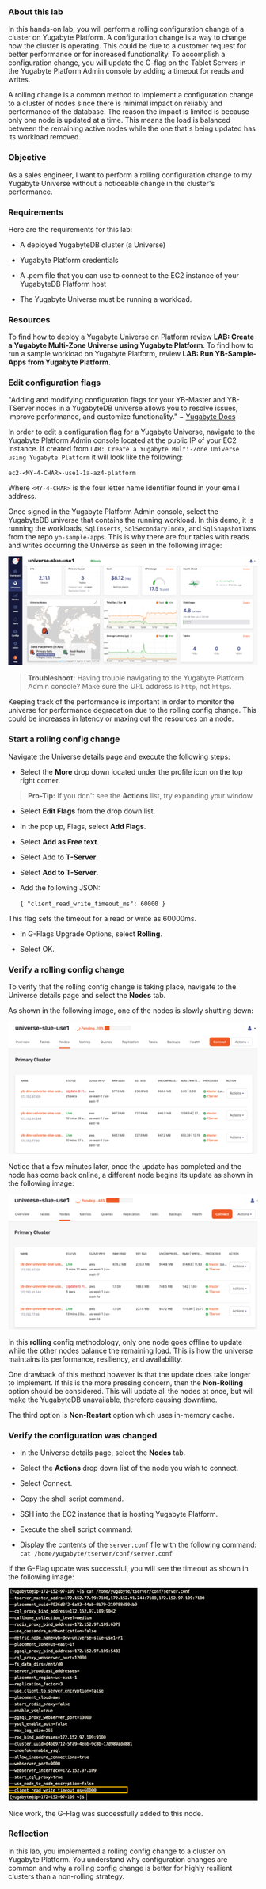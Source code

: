 ### About this lab

In this hands-on lab, you will perform a rolling configuration change of a cluster on Yugabyte Platform. A configuration change is a way to change how the cluster is operating. This could be due to a customer request for better performance or for increased functionality. To accomplish a configuration change, you will update the G-flag on the Tablet Servers in the Yugabyte Platform Admin console by adding a timeout for reads and writes. 

A rolling change is a common method to implement a configuration change to a cluster of nodes since there is minimal impact on reliably and performance of the database. The reason the impact is limited is because only one node is updated at a time. This means the load is balanced between the remaining active nodes while the one that's being updated has its workload removed.

### Objective

As a sales engineer, I want to perform a rolling configuration change to my Yugabyte Universe without a noticeable change in the cluster's performance.

### Requirements

Here are the requirements for this lab:

* A deployed YugabyteDB cluster (a Universe)

* Yugabyte Platform credentials

* A .pem  file that you can use to connect to the EC2 instance of your YugabyteDB Platform host

* The Yugabyte Universe must be running a workload.

### Resources

To find how to deploy a Yugabyte Universe on Platform review **LAB: Create a Yugabyte Multi-Zone Universe using Yugabyte Platform**. 
To find how to run a sample workload on Yugabyte Platform, review **LAB: Run YB-Sample-Apps from Yugabyte Platform.**

### Edit configuration flags

"Adding and modifying configuration flags for your YB-Master and YB-TServer nodes in a YugabyteDB universe allows you to resolve issues, improve performance, and customize functionality." ~ [Yugabyte Docs](https://docs.yugabyte.com/latest/yugabyte-platform/manage-deployments/edit-config-flags/)

In order to edit a configuration flag for a Yugabyte Universe, navigate to the Yugabyte Platform Admin console located at the public IP of your EC2 instance. If created from `LAB: Create a Yugabyte Multi-Zone Universe using Yugabyte Platform` it will look like the following:

`ec2-<MY-4-CHAR>-use1-1a-az4-platform`

Where `<MY-4-CHAR>` is the four letter name identifier found in your email address.

Once signed in the Yugabyte Platform Admin console, select the YugabyteDB universe that contains the running workload. In this demo, it is running the workloads, `SqlInserts`, `SqlSecondaryIndex`, and `SqlSnapshotTxns` from the repo `yb-sample-apps`. This is why there are four tables with reads and writes occurring the Universe as seen in the following image:

![The Universe is currently running several workloads.](./assets/images/100-universe_1920x830.png) 

> **Troubleshoot:** Having trouble navigating to the Yugabyte Platform Admin console? Make sure the URL address is `http`, not `https`.

Keeping track of the performance is important in order to monitor the universe for performance degradation due to the rolling config change. This could be increases in latency or maxing out the resources on a node.

### Start a rolling config change

Navigate the Universe details page and execute the following steps:

* Select the **More** drop down located under the profile icon on the top right corner. 

> **Pro-Tip:** If you don't see the **Actions** list, try expanding your window.

* Select **Edit Flags** from the drop down list.

* In the pop up, Flags, select **Add Flags**.

* Select **Add as Free text**.

* Select Add to **T-Server**.

* Select **Add to T-Server**.

* Add the following JSON:

    `{ "client_read_write_timeout_ms": 60000 }`

This flag sets the timeout for a read or write as 60000ms.

* In G-Flags Upgrade Options, select **Rolling**.

* Select OK.
  
### Verify a rolling config change

To verify that the rolling config change is taking place, navigate to the Universe details page and select the **Nodes** tab.

As shown in the following image, one of the nodes is slowly shutting down:

![One of the nodes in the cluster is updating its configuration.](./assets/images/200-gflag-1-1099x582.png)

Notice that a few minutes later, once the update has completed and the node has come back online, a different node begins its update as shown in the following image:

![Another different node in the cluster is updating its configuration.](./assets/images/300-gflag-2-1083x587.png)

In this **rolling** config methodology, only one node goes offline to update while the other nodes balance the remaining load. This is how the universe maintains its performance, resiliency, and availability.

One drawback of this method however is that the update does take longer to implement. If this is the more pressing concern, then the **Non-Rolling** option should be considered. This will update all the nodes at once, but will make the YugabyteDB unavailable, therefore causing downtime.

The third option is **Non-Restart** option which uses in-memory cache.

### Verify the configuration was changed

* In the Universe details page, select the **Nodes** tab.

* Select the **Actions** drop down list of the node you wish to connect.

* Select Connect.

* Copy the shell script command.

* SSH into the EC2 instance that is hosting Yugabyte Platform.

* Execute the shell script command.
  
* Display the contents of the `server.conf` file with the following command: `cat /home/yugabyte/tserver/conf/server.conf`
  
If the G-Flag update was successful, you will see the timeout as shown in the following image:

![Description of this action.](./assets/images/400-timeout_829x706.png)

Nice work, the G-Flag was successfully added to this node.
### Reflection

In this lab, you implemented a rolling config change to a cluster on Yugabyte Platform. You understand why configuration changes are common and why a rolling config change is better for highly resilient clusters than a non-rolling strategy. 